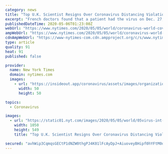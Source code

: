 ```yaml
---
category: news
title: "Top U.K. Scientist Resigns Over Coronavirus Distancing Violation: Live Coverage"
excerpt: "French doctors found that a patient had the virus on Dec. 27, suggesting that it was circulating long before containment efforts began. A major Philippine broadcaster critical of Duterte has been forced off the air."
publishedDateTime: 2020-05-06T01:23:00Z
webUrl: "https://www.nytimes.com/2020/05/05/world/coronavirus-world-coverage.html"
ampWebUrl: "https://www.nytimes.com/2020/05/05/world/coronavirus-world-coverage.amp.html"
cdnAmpWebUrl: "https://www-nytimes-com.cdn.ampproject.org/c/s/www.nytimes.com/2020/05/05/world/coronavirus-world-coverage.amp.html"
type: article
quality: 91
heat: 91
published: false

provider:
  name: New York Times
  domain: nytimes.com
  images:
    - url: "https://insideout.app/coronavirus/assets/images/organizations/nytimes.com-50x50.jpg"
      width: 50
      height: 50

topics:
  - Coronavirus

images:
  - url: "https://static01.nyt.com/images/2020/05/05/world/05virus-int-briefing-france2/05virus-int-briefing-france2-facebookJumbo.jpg"
    width: 1050
    height: 549
    title: "Top U.K. Scientist Resigns Over Coronavirus Distancing Violation: Live Coverage"

secured: "avhWip3CqmqsGECtP1dNZW0thgPJ4K01lFcAyDpJ+AiuoveyBHipf0hYFtM0d5vdjwp+uqAU2dw/auYHLz3QiTlpvupUIqbw0GLlPAC9O3Vgg4usFNwj+T/QHb0W5dY50i4xzDHtfGUuTQofFtUdowLKDx03FtjpTmKe8USrgo9Vt4liEOoZC+1FFcjsp618QvOa/94MC235j45oXXKRX0lhKtisDYLLIof1AK8iPGISMAJvWijbOfoCOlqDLWJTB/XN24d+E4fbs4D9IcdwrNXaJK0W6IGSpdg+wpPzZXM9Bo0qA3oIZM2JKVA+Lz5l+JalImYuKUo7rUMLsGDnNRVxyuth4D2gnf25XHWxKSPYwKkwzoWSRlj8sdFsBP/L1j0yXCQB+kqpf1SE+vhSh+ArEyLKnN/s2KEkOev7jUZm6FnZgvtAlIb+WKMIBJc9Y2WfOzLKqmUpxDLoUrm3/jM9matD2JcKRSrIsBbD300=;ZaeFHpyxcmgZLGteOTVRcw=="
---
```


